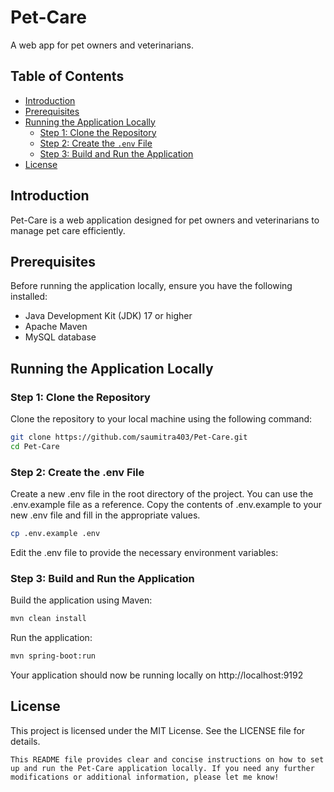 # Pet-Care

A web app for pet owners and veterinarians.

## Table of Contents

- [Introduction](#introduction)
- [Prerequisites](#prerequisites)
- [Running the Application Locally](#running-the-application-locally)
    - [Step 1: Clone the Repository](#step-1-clone-the-repository)
    - [Step 2: Create the `.env` File](#step-2-create-the-env-file)
    - [Step 3: Build and Run the Application](#step-3-build-and-run-the-application)
- [License](#license)

## Introduction

Pet-Care is a web application designed for pet owners and veterinarians to manage pet care efficiently.

## Prerequisites

Before running the application locally, ensure you have the following installed:

- Java Development Kit (JDK) 17 or higher
- Apache Maven
- MySQL database

## Running the Application Locally

### Step 1: Clone the Repository

Clone the repository to your local machine using the following command:

```sh
git clone https://github.com/saumitra403/Pet-Care.git
cd Pet-Care
```

### Step 2: Create the .env File

Create a new .env file in the root directory of the project. You can use the .env.example file as a reference. Copy the contents of .env.example to your new .env file and fill in the appropriate values.

```sh
cp .env.example .env
```

Edit the .env file to provide the necessary environment variables:

### Step 3: Build and Run the Application

Build the application using Maven:

```sh
mvn clean install
```

Run the application:

```sh
mvn spring-boot:run
```

Your application should now be running locally on http://localhost:9192

## License
This project is licensed under the MIT License. See the LICENSE file for details.

```This README file provides clear and concise instructions on how to set up and run the Pet-Care application locally. If you need any further modifications or additional information, please let me know!```